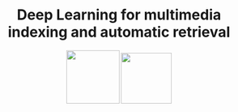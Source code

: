 
<h1 align=center>Deep Learning for multimedia indexing and automatic retrieval</h1>

<p align=center>
  <img src="https://upload.wikimedia.org/wikipedia/commons/thumb/f/f8/Python_logo_and_wordmark.svg/1200px-Python_logo_and_wordmark.svg.png"  height="105"/>
  <img src="https://upload.wikimedia.org/wikipedia/commons/9/96/Pytorch_logo.png" height="100"/>

</p>
